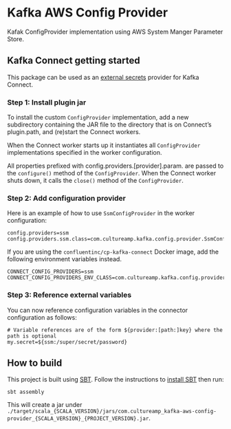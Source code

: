 # Kafka AWS Config Provider

Kafak ConfigProvider implementation using AWS System Manger Parameter Store.

## Kafka Connect getting started

This package can be used as an [external secrets](https://docs.confluent.io/current/connect/security.html#externalizing-secrets) provider for Kafka Connect.

### Step 1: Install plugin jar

To install the custom `ConfigProvider` implementation, add a new subdirectory containing the JAR file to the directory that is on Connect’s plugin.path, and (re)start the Connect workers. 

When the Connect worker starts up it instantiates all `ConfigProvider` implementations specified in the worker configuration. 

All properties prefixed with config.providers.[provider].param. are passed to the `configure()` method of the `ConfigProvider`. When the Connect worker shuts down, it calls the `close()` method of the `ConfigProvider`.

### Step 2: Add configuration provider

Here is an example of how to use `SsmConfigProvider` in the worker configuration:

```
config.providers=ssm
config.providers.ssm.class=com.cultureamp.kafka.config.provider.SsmConfingProvider
```

If you are using the `confluentinc/cp-kafka-connect` Docker image, add the following environment variables instead.

```
CONNECT_CONFIG_PROVIDERS=ssm
CONNECT_CONFIG_PROVIDERS_ENV_CLASS=com.cultureamp.kafka.config.provider.SsmConfingProvider
```

### Step 3: Reference external variables

You can now reference configuration variables in the connector configuration as follows:

```
# Variable references are of the form ${provider:[path:]key} where the path is optional
my.secret=${ssm:/super/secret/password}
```

## How to build

This project is built using [SBT](https://www.scala-sbt.org/). Follow the instructions to [install SBT](https://www.scala-sbt.org/download.html) then run:

```
sbt assembly
```

This will create a jar under `./target/scala_{SCALA_VERSION}/jars/com.cultureamp_kafka-aws-config-provider_{SCALA_VERSION}_{PROJECT_VERSION}.jar`.
